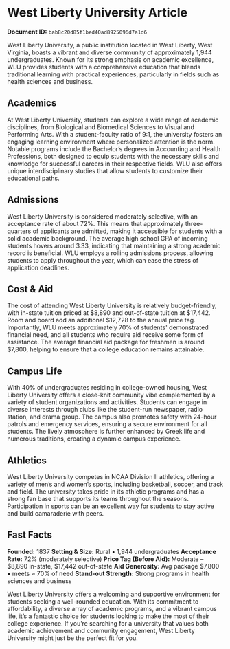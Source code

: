 # West Liberty University Article

**Document ID:** `bab8c20d85f1bed40ad8925096d7a1d6`

West Liberty University, a public institution located in West Liberty, West Virginia, boasts a vibrant and diverse community of approximately 1,944 undergraduates. Known for its strong emphasis on academic excellence, WLU provides students with a comprehensive education that blends traditional learning with practical experiences, particularly in fields such as health sciences and business.

## Academics
At West Liberty University, students can explore a wide range of academic disciplines, from Biological and Biomedical Sciences to Visual and Performing Arts. With a student-faculty ratio of 9:1, the university fosters an engaging learning environment where personalized attention is the norm. Notable programs include the Bachelor’s degrees in Accounting and Health Professions, both designed to equip students with the necessary skills and knowledge for successful careers in their respective fields. WLU also offers unique interdisciplinary studies that allow students to customize their educational paths.

## Admissions
West Liberty University is considered moderately selective, with an acceptance rate of about 72%. This means that approximately three-quarters of applicants are admitted, making it accessible for students with a solid academic background. The average high school GPA of incoming students hovers around 3.33, indicating that maintaining a strong academic record is beneficial. WLU employs a rolling admissions process, allowing students to apply throughout the year, which can ease the stress of application deadlines.

## Cost & Aid
The cost of attending West Liberty University is relatively budget-friendly, with in-state tuition priced at $8,890 and out-of-state tuition at $17,442. Room and board add an additional $12,728 to the annual price tag. Importantly, WLU meets approximately 70% of students' demonstrated financial need, and all students who require aid receive some form of assistance. The average financial aid package for freshmen is around $7,800, helping to ensure that a college education remains attainable.

## Campus Life
With 40% of undergraduates residing in college-owned housing, West Liberty University offers a close-knit community vibe complemented by a variety of student organizations and activities. Students can engage in diverse interests through clubs like the student-run newspaper, radio station, and drama group. The campus also promotes safety with 24-hour patrols and emergency services, ensuring a secure environment for all students. The lively atmosphere is further enhanced by Greek life and numerous traditions, creating a dynamic campus experience.

## Athletics
West Liberty University competes in NCAA Division II athletics, offering a variety of men’s and women’s sports, including basketball, soccer, and track and field. The university takes pride in its athletic programs and has a strong fan base that supports its teams throughout the seasons. Participation in sports can be an excellent way for students to stay active and build camaraderie with peers.

## Fast Facts
**Founded:** 1837
**Setting & Size:** Rural • 1,944 undergraduates
**Acceptance Rate:** 72% (moderately selective)
**Price Tag (Before Aid):** Moderate – $8,890 in-state, $17,442 out-of-state
**Aid Generosity:** Avg package $7,800 • meets ≈ 70% of need
**Stand-out Strength:** Strong programs in health sciences and business

West Liberty University offers a welcoming and supportive environment for students seeking a well-rounded education. With its commitment to affordability, a diverse array of academic programs, and a vibrant campus life, it’s a fantastic choice for students looking to make the most of their college experience. If you’re searching for a university that values both academic achievement and community engagement, West Liberty University might just be the perfect fit for you.
